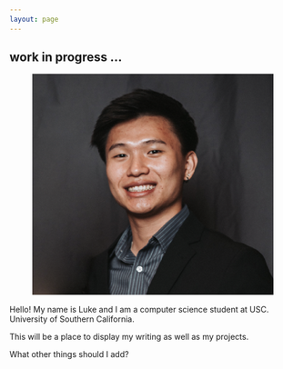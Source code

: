```yaml
---
layout: page
---
```

<section>
    <h1>
        work in progress ...
    </h1>
</section>

<section class = "row">
    <figure class="column image">
        <img src="/assets/images/favicon.png">
    </figure>
    <article class="column">
        <p>
            Hello! My name is Luke and I am a computer science student at 
            <span class = "usc_short" >USC.</span>
            <span class = "hide" >University of Southern California.</span>
        </p>
        <p>
            This will be a place to display my writing as well as my projects.
        </p>
        <p>
            What other things should I add?
        </p> 
    </article>
</section>

